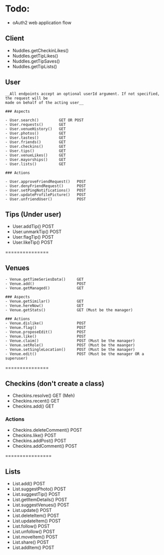 # Todo:

-   oAuth2 web application flow

## Client

- Nuddles.getCheckinLikes()
- Nuddles.getTipLikes()
- Nuddles.getTipSaves()
- Nuddles.getTipLists()

## User

    __All endpoints accept an optional userId argument. If not specified, the request will be
    made on behalf of the acting user__

    ### Aspects

    - User.search()         GET OR POST
    - User.requests()       GET
    - User.venueHistory()   GET
    - User.photos()         GET
    - User.tastes()         GET
    - User.friends()        GET
    - User.checkins()       GET
    - User.tips()           GET
    - User.venueLikes()     GET
    - User.mayorships()     GET
    - User.lists()          GET

    ### Actions

    - User.approveFriendRequest()   POST
    - User.denyFriendRequest()      POST
    - User.setPingNotifications()   POST
    - User.updateProfilePicture()   POST
    - User.unfriendUser()           POST


## Tips (Under user)

- User.addTip()                     POST
- User.unmarkTip()                  POST
- User.flagTip()                    POST
- User.likeTip()                    POST

===============

## Venues

    - Venue.getTimeSeriesData()     GET
    - Venue.add()                   POST
    - Venue.getManaged()            GET

    ### Aspects
    - Venue.getSimilar()            GET
    - Venue.hereNow()               GET
    - Venue.getStats()              GET (Must be the manager)

    ### Actions
    - Venue.dislike()               POST
    - Venue.flag()                  POST
    - Venue.proposeEdit()           POST
    - Venue.like()                  POST
    - Venue.claim()                 POST (Must be the manager)
    - Venue.setRole()               POST (Must be the maanger)
    - Venue.setSingleLocation()     POST (Must be the manager)
    - Venue.edit()                  POST (Must be the manager OR a superuser)

===============

## Checkins (don't create a class)

- Checkins.resolve()                GET (Meh)
- Checkins.recent()                 GET
- Checkins.add()                    GET

### Actions

- Checkins.deleteComment()          POST
- Checkins.like()                   POST
- Checkins.addPost()                POST
- Checkins.addComment()             POST


================

## Lists

- List.add()                        POST
- List.suggestPhoto()               POST
- List.suggestTip()                 POST
- List.getItemDetails()             POST
- List.suggestVenues()              POST
- List.update()                     POST
- List.deleteItem()                 POST
- List.updateItem()                 POST
- List.follow()                     POST
- List.unfollow()                   POST
- List.moveItem()                   POST
- List.share()                      POST
- List.addItem()                    POST
